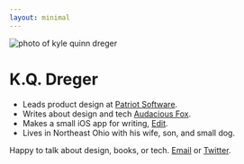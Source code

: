 ```yaml
---
layout: minimal
---
```


<p>
<img src="https://audaciousfox.net/kq.jpg" alt="photo of kyle quinn
      dreger" />

  </p>

<h1>K.Q. Dreger</h1>

<ul>
<li>Leads product design at <a href="https://patriotsoftware.com/">Patriot Software</a>.</li>
<li>Writes about design and tech <a href="https://audaciousfox.net/">Audacious Fox</a>.</li>
<li>Makes a small iOS app for writing, <a href="https://audaciousfox.net/projects/edit">Edit</a>.</li>
<li>Lives in Northeast Ohio with his wife, son, and small dog.</li>
</ul>

<p>Happy to talk about design, books, or tech. <a href="https://audaciousfox.net/masthead">Email</a> or <a href="https://twitter.com/dreger">Twitter</a>.</p>

 
  